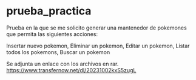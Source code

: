 # prueba_practica

Prueba en la que se me solicito generar una mantenedor de pokemones que permita las siguientes acciones:

Insertar nuevo pokemon,
Eliminar un pokemon,
Editar un pokemon,
Listar todos los pokemons,
Buscar un pokemon

Se adjunta un enlace con los archivos en rar.
https://www.transfernow.net/dl/20231002kxS5zugL
